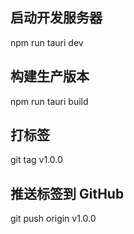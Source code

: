 ## 启动开发服务器

npm run tauri dev

## 构建生产版本

npm run tauri build

## 打标签

git tag v1.0.0

## 推送标签到 GitHub

git push origin v1.0.0
